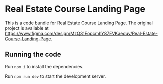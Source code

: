 
  # Real Estate Course Landing Page

  This is a code bundle for Real Estate Course Landing Page. The original project is available at https://www.figma.com/design/MzQ31EopcmhY87EVKaeduv/Real-Estate-Course-Landing-Page.

  ## Running the code

  Run `npm i` to install the dependencies.

  Run `npm run dev` to start the development server.
  